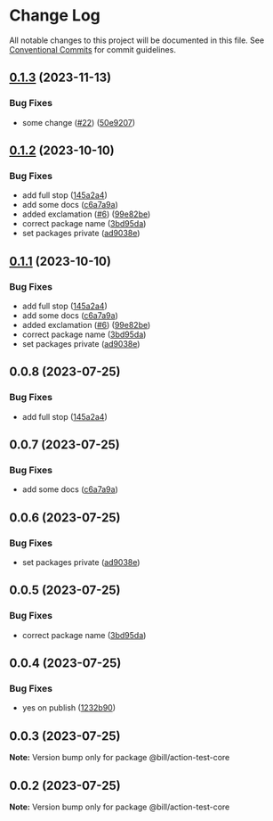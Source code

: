 # Change Log

All notable changes to this project will be documented in this file.
See [Conventional Commits](https://conventionalcommits.org) for commit guidelines.

## [0.1.3](https://github.com/Billlynch/action-test/compare/@billl/action-test-core-v0.1.2...@billl/action-test-core-v0.1.3) (2023-11-13)


### Bug Fixes

* some change ([#22](https://github.com/Billlynch/action-test/issues/22)) ([50e9207](https://github.com/Billlynch/action-test/commit/50e920734fd02f91905c66cb8def757ec87c7964))

## [0.1.2](https://github.com/Billlynch/action-test/compare/@billl/action-test-core-v0.1.1...@billl/action-test-core-v0.1.2) (2023-10-10)


### Bug Fixes

* add full stop ([145a2a4](https://github.com/Billlynch/action-test/commit/145a2a41c24d021f4ce6c93567b2d85a9b6b5870))
* add some docs ([c6a7a9a](https://github.com/Billlynch/action-test/commit/c6a7a9a48e62d848d4c3f83f6e64a750c657b194))
* added exclamation ([#6](https://github.com/Billlynch/action-test/issues/6)) ([99e82be](https://github.com/Billlynch/action-test/commit/99e82bea7b17ac81f0441b10db2e05351ea50317))
* correct package name ([3bd95da](https://github.com/Billlynch/action-test/commit/3bd95da958f82d23368b844c98d5e1935ed6588a))
* set packages private ([ad9038e](https://github.com/Billlynch/action-test/commit/ad9038e328ac5abb7f1366f5b45172f4ae9e08e5))

## [0.1.1](https://github.com/Billlynch/action-test/compare/action-test-core-v0.1.0...action-test-core-v0.1.1) (2023-10-10)


### Bug Fixes

* add full stop ([145a2a4](https://github.com/Billlynch/action-test/commit/145a2a41c24d021f4ce6c93567b2d85a9b6b5870))
* add some docs ([c6a7a9a](https://github.com/Billlynch/action-test/commit/c6a7a9a48e62d848d4c3f83f6e64a750c657b194))
* added exclamation ([#6](https://github.com/Billlynch/action-test/issues/6)) ([99e82be](https://github.com/Billlynch/action-test/commit/99e82bea7b17ac81f0441b10db2e05351ea50317))
* correct package name ([3bd95da](https://github.com/Billlynch/action-test/commit/3bd95da958f82d23368b844c98d5e1935ed6588a))
* set packages private ([ad9038e](https://github.com/Billlynch/action-test/commit/ad9038e328ac5abb7f1366f5b45172f4ae9e08e5))

## 0.0.8 (2023-07-25)


### Bug Fixes

* add full stop ([145a2a4](https://github.com/Billlynch/action-test/commit/145a2a41c24d021f4ce6c93567b2d85a9b6b5870))





## 0.0.7 (2023-07-25)


### Bug Fixes

* add some docs ([c6a7a9a](https://github.com/Billlynch/action-test/commit/c6a7a9a48e62d848d4c3f83f6e64a750c657b194))





## 0.0.6 (2023-07-25)


### Bug Fixes

* set packages private ([ad9038e](https://github.com/Billlynch/action-test/commit/ad9038e328ac5abb7f1366f5b45172f4ae9e08e5))





## 0.0.5 (2023-07-25)


### Bug Fixes

* correct package name ([3bd95da](https://github.com/Billlynch/action-test/commit/3bd95da958f82d23368b844c98d5e1935ed6588a))





## 0.0.4 (2023-07-25)


### Bug Fixes

* yes on publish ([1232b90](https://github.com/Billlynch/action-test/commit/1232b90688ebd648c267e404e1cbdd140d4578e5))





## 0.0.3 (2023-07-25)

**Note:** Version bump only for package @bill/action-test-core





## 0.0.2 (2023-07-25)

**Note:** Version bump only for package @bill/action-test-core
